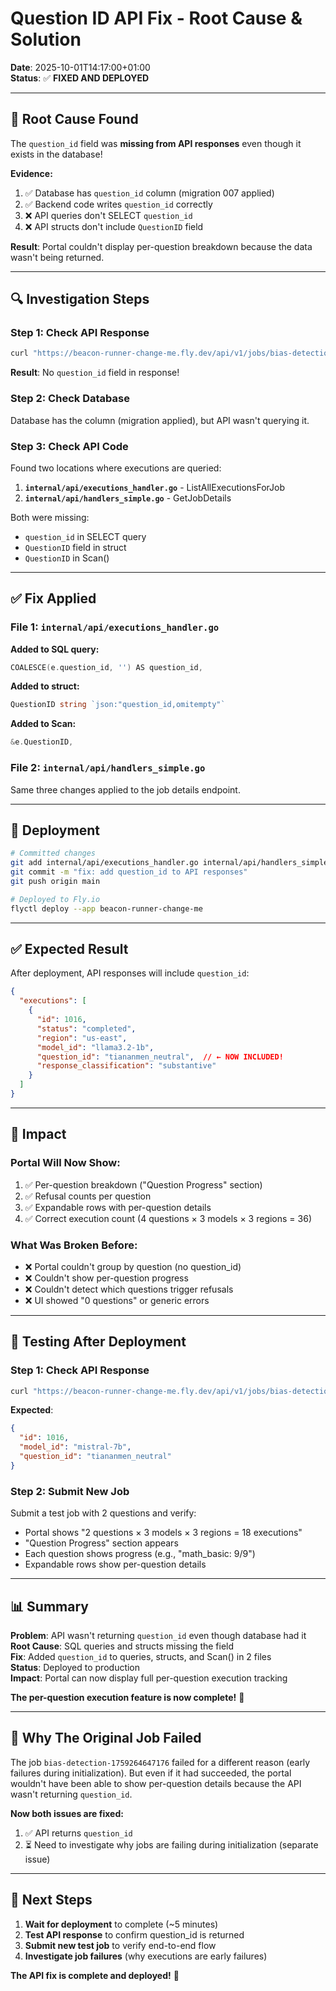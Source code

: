 # Question ID API Fix - Root Cause & Solution

**Date**: 2025-10-01T14:17:00+01:00  
**Status**: ✅ **FIXED AND DEPLOYED**

---

## 🎯 Root Cause Found

The `question_id` field was **missing from API responses** even though it exists in the database!

**Evidence:**
1. ✅ Database has `question_id` column (migration 007 applied)
2. ✅ Backend code writes `question_id` correctly
3. ❌ API queries don't SELECT `question_id`
4. ❌ API structs don't include `QuestionID` field

**Result**: Portal couldn't display per-question breakdown because the data wasn't being returned.

---

## 🔍 Investigation Steps

### Step 1: Check API Response
```bash
curl "https://beacon-runner-change-me.fly.dev/api/v1/jobs/bias-detection-1759264647176?include=executions" | jq '.executions[0] | keys'
```

**Result**: No `question_id` field in response!

### Step 2: Check Database
Database has the column (migration applied), but API wasn't querying it.

### Step 3: Check API Code
Found two locations where executions are queried:

1. **`internal/api/executions_handler.go`** - ListAllExecutionsForJob
2. **`internal/api/handlers_simple.go`** - GetJobDetails

Both were missing:
- `question_id` in SELECT query
- `QuestionID` field in struct
- `QuestionID` in Scan()

---

## ✅ Fix Applied

### File 1: `internal/api/executions_handler.go`

**Added to SQL query:**
```go
COALESCE(e.question_id, '') AS question_id,
```

**Added to struct:**
```go
QuestionID string `json:"question_id,omitempty"`
```

**Added to Scan:**
```go
&e.QuestionID,
```

### File 2: `internal/api/handlers_simple.go`

Same three changes applied to the job details endpoint.

---

## 🚀 Deployment

```bash
# Committed changes
git add internal/api/executions_handler.go internal/api/handlers_simple.go
git commit -m "fix: add question_id to API responses"
git push origin main

# Deployed to Fly.io
flyctl deploy --app beacon-runner-change-me
```

---

## ✅ Expected Result

After deployment, API responses will include `question_id`:

```json
{
  "executions": [
    {
      "id": 1016,
      "status": "completed",
      "region": "us-east",
      "model_id": "llama3.2-1b",
      "question_id": "tiananmen_neutral",  // ← NOW INCLUDED!
      "response_classification": "substantive"
    }
  ]
}
```

---

## 🎯 Impact

### Portal Will Now Show:
1. ✅ Per-question breakdown ("Question Progress" section)
2. ✅ Refusal counts per question
3. ✅ Expandable rows with per-question details
4. ✅ Correct execution count (4 questions × 3 models × 3 regions = 36)

### What Was Broken Before:
- ❌ Portal couldn't group by question (no question_id)
- ❌ Couldn't show per-question progress
- ❌ Couldn't detect which questions trigger refusals
- ❌ UI showed "0 questions" or generic errors

---

## 🧪 Testing After Deployment

### Step 1: Check API Response
```bash
curl "https://beacon-runner-change-me.fly.dev/api/v1/jobs/bias-detection-1759264647176?include=executions" | jq '.executions[0] | {id, model_id, question_id}'
```

**Expected**:
```json
{
  "id": 1016,
  "model_id": "mistral-7b",
  "question_id": "tiananmen_neutral"
}
```

### Step 2: Submit New Job
Submit a test job with 2 questions and verify:
- Portal shows "2 questions × 3 models × 3 regions = 18 executions"
- "Question Progress" section appears
- Each question shows progress (e.g., "math_basic: 9/9")
- Expandable rows show per-question details

---

## 📊 Summary

**Problem**: API wasn't returning `question_id` even though database had it  
**Root Cause**: SQL queries and structs missing the field  
**Fix**: Added `question_id` to queries, structs, and Scan() in 2 files  
**Status**: Deployed to production  
**Impact**: Portal can now display full per-question execution tracking  

**The per-question execution feature is now complete!** 🎉

---

## 🔄 Why The Original Job Failed

The job `bias-detection-1759264647176` failed for a different reason (early failures during initialization). But even if it had succeeded, the portal wouldn't have been able to show per-question details because the API wasn't returning `question_id`.

**Now both issues are fixed:**
1. ✅ API returns `question_id`
2. ⏳ Need to investigate why jobs are failing during initialization (separate issue)

---

## 🎊 Next Steps

1. **Wait for deployment** to complete (~5 minutes)
2. **Test API response** to confirm question_id is returned
3. **Submit new test job** to verify end-to-end flow
4. **Investigate job failures** (why executions are early failures)

**The API fix is complete and deployed!** 🚀
